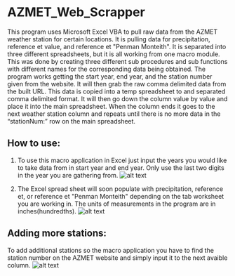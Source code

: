 # AZMET_Web_Scrapper

This program uses Microsoft Excel VBA to pull raw data from the AZMET weather station for certain locations. It is pulling data for precipitation, reference et value, and reference et "Penman Monteith". It is separated into three different spreadsheets, but it is all working from one macro module. This was done by creating three different sub procedures and sub functions with different names for the corresponding data being obtained. The program works getting the start year, end year, and the station number given from the website.  It will then grab the raw comma delimited data from the built URL. This data is copied into a temp spreadsheet to and separated comma delimited format. It will then go down the column value by value  and place it into the main spreadsheet. When the column ends it goes to the next weather station column and repeats until there is no more data in the “stationNum:” row on the main spreadsheet. 

## How to use:
1. To use this macro application in Excel just input the years you would like to take data from in start year and end year. Only use the last two digits in the year you are gathering from.
![alt text](https://github.com/miranm1/AZMET_Web_Scrapper/blob/master/azmet1.PNG)

2. The Excel spread sheet will soon populate with precipitation, reference et, or reference et "Penman Monteith" depending on the tab worksheet you are working in.  The units of measurements in the program are in inches(hundredths).
![alt text](https://github.com/miranm1/AZMET_Web_Scrapper/blob/master/azsniplast.PNG)

## Adding more stations:
To add additional stations so the macro application you have to find the station number on the AZMET website and simply input it to the next avaible column. 
![alt text](https://github.com/miranm1/AZMET_Web_Scrapper/blob/master/azmet2.PNG)
